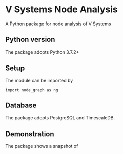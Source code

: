 # V Systems Node Analysis
A Python package for node analysis of V Systems

## Python version
The package adopts Python 3.7.2+

## Setup
The module can be imported by
```
import node_graph as ng
```

## Database
The package adopts PostgreSQL and TimescaleDB.

## Demonstration
The package shows a snapshot of 
